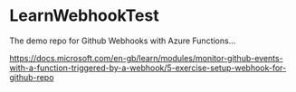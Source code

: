 # LearnWebhookTest
The demo repo for Github Webhooks with Azure Functions... 

https://docs.microsoft.com/en-gb/learn/modules/monitor-github-events-with-a-function-triggered-by-a-webhook/5-exercise-setup-webhook-for-github-repo
